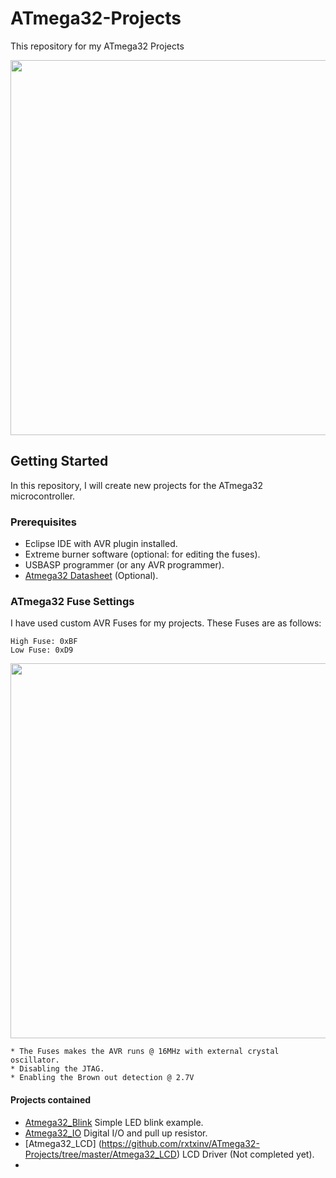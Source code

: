 # ATmega32-Projects
This repository for my ATmega32 Projects

<img src="https://raw.githubusercontent.com/rxtxinv/ATmega32-Projects/master/Images/IM001.jpg" height="600" width="700">

## Getting Started
In this repository, I will create new projects for the ATmega32 microcontroller.

### Prerequisites
* Eclipse IDE with AVR plugin installed.
* Extreme burner software (optional: for editing the fuses).
* USBASP programmer (or any AVR programmer).
* [Atmega32 Datasheet](https://github.com/rxtxinv/ATmega32-Projects/blob/master/Atmega32.pdf) (Optional).

### ATmega32 Fuse Settings
I have used custom AVR Fuses for my projects. These Fuses are as follows:

```
High Fuse: 0xBF
Low Fuse: 0xD9
```

<img src="https://github.com/rxtxinv/ATmega32-Projects/blob/master/Images/Fuses.PNG" height="600" width="800">

```
* The Fuses makes the AVR runs @ 16MHz with external crystal oscillator.
* Disabling the JTAG.
* Enabling the Brown out detection @ 2.7V 
```

#### Projects contained
* [Atmega32_Blink](https://github.com/rxtxinv/ATmega32-Projects/tree/master/Atmega32_Blink) Simple LED blink example.
* [Atmega32_IO](https://github.com/rxtxinv/ATmega32-Projects/tree/master/Atmega32_IO) Digital I/O and pull up resistor.
* [Atmega32_LCD] (https://github.com/rxtxinv/ATmega32-Projects/tree/master/Atmega32_LCD) LCD Driver (Not completed yet).
*  
